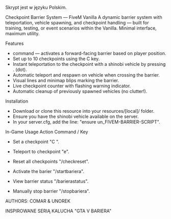 Skrypt jest w języku Polskim.

 Checkpoint Barrier System — FiveM Vanilla
A dynamic barrier system with teleportation, vehicle spawning, and checkpoint handling — built for training, testing, or event scenarios within the Vanilla. 
Minimal interface, maximum utility.


 Features
- command — activates a forward-facing barrier based on player position.
- Set up to 10 checkpoints using the C key.
- Instant teleportation to the checkpoint with a shinobi vehicle by pressing . (dot).
- Automatic teleport and respawn on vehicle when crossing the barrier.
- Visual lines and minimap blips marking the barrier.
- Live checkpoint counter with flashing warning indicator.
- Automatic cleanup of previously spawned vehicles (no clutter!).

 Installation
- Download or clone this resource into your resources/[local]/ folder.
- Ensure you have the shinobi vehicle available on the server.
- In your server.cfg, add the line: "ensure un_FIVEM-BARRIER-SCRIPT".

In-Game Usage
 Action  Command / Key 

 - Set a checkpoint  "C ".
 
 - Teleport to checkpoint  "e".

 - Reset all checkpoints  "/checkreset".
 
 - Activate the barier  "/startbariera".
 
 - View barrier status  "/barierastatus".
 
 - Manually stop barrier  "/stopbariera".

 AUTHORS: COMAR & UNOREK
 
 INSPIROWANE SERIĄ KALUCHA "GTA V BARIERA"




